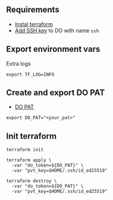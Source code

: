 ## Requirements
- [Instal terraform](https://www.terraform.io/downloads)
- [Add SSH key](https://docs.digitalocean.com/products/droplets/how-to/add-ssh-keys/to-account/) to DO with name `ssh`


## Export environment vars
Extra logs
```
export TF_LOG=INFO
```
## Create and export DO PAT
- [DO PAT](https://docs.digitalocean.com/reference/api/create-personal-access-token/)
```
export DO_PAT="<your_pat>"
```
## Init terraform
```
terraform init
```

```
terraform apply \
  -var "do_token=${DO_PAT}" \
  -var "pvt_key=$HOME/.ssh/id_ed25519"
```

```
terraform destroy \
  -var "do_token=${DO_PAT}" \
  -var "pvt_key=$HOME/.ssh/id_ed25519"
```
